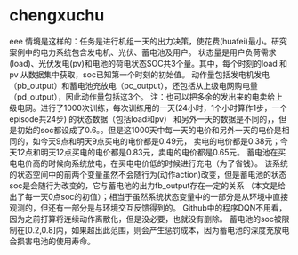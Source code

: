 # chengxuchu
eee
情境是这样的：任务是进行机组一天的出力决策，使花费(huafei)最小。研究案例中的电力系统包含发电机、光伏、蓄电池及用户。
状态量是用户负荷需求(load)、光伏发电(pv)和电池的荷电状态SOC共3个量。其中，每个时刻的load 和 pv 从数据集中获取，soc已知第一个时刻的初始值。
动作量包括发电机发电（pb_output）和蓄电池充放电（pc_output），还包括从上级电网购电量（pd_output），因此动作量包括这3个。
注：也可以把多余的发出来的电卖给上级电网。进行了1000次训练，每次训练用的一天(24小时，1个小时算作1步，一个episode共24步) 的状态数据（包括load和pv）
和另外一天的数据是不同的，，但是初始的soc都设成了0.6。。但是这1000天中每一天的电价和另外一天的电价是相同的，如今天9点和明天9点买电的电价都是0.49元，
卖电的电价都是0.38元；今天12点和明天12点买电的电价都是0.83元，卖电的电价都是0.65元。
蓄电池在买电电价高的时候向系统放电，在买电电价低的时候进行充电（为了省钱）。
该系统的状态空间中的前两个变量虽然不会随行为(动作action)改变，但是蓄电池的状态soc是会随行为改变的，它与蓄电池的出力fb_output存在一定的关系
（本文是给出了每一天0点soc的初值）；相当于虽然系统状态变量中的一部分是从环境中直接观测的，但还有一部分是与环境交互反馈得到的。
Github中的程序DQN不用看，因为之前打算将连续动作离散化，但是没必要，也就没有删除。
蓄电池的soc被限制在[0.2,0.8]内，如果超出此范围，则会产生惩罚成本，因为蓄电池的深度充放电会损害电池的使用寿命。
